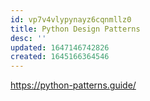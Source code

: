 ```yaml
---
id: vp7v4vlypynayz6cqnmllz0
title: Python Design Patterns
desc: ''
updated: 1647146742826
created: 1645166364546
---
```


<https://python-patterns.guide/>
